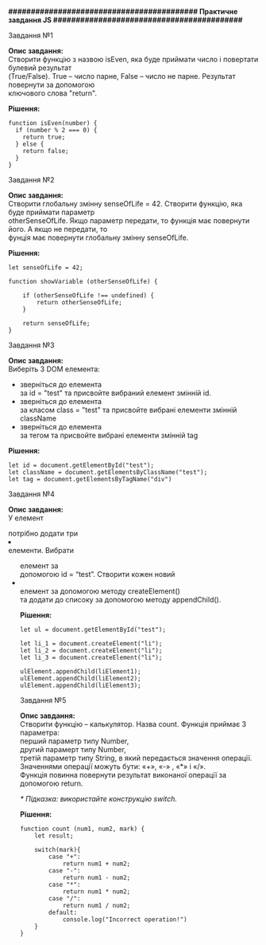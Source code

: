 <b>########################################## Практичне завдання JS ##########################################</b>


Завдання №1

<b>Опис завдання:</b><br>
Створити функцію з назвою isEven, яка буде приймати число і повертати булевий результат<br>
(True/False). True – число парне, False – число не парне. Результат повернути за допомогою<br>
ключового слова "return".

<b>Рішення:</b>
```JS
function isEven(number) {
  if (number % 2 === 0) {
    return true;
  } else {
    return false;
  }
}
```


Завдання №2

<b>Опис завдання:</b><br>
Створити глобальну змінну senseOfLife = 42. Створити функцію, яка буде приймати параметр<br>
otherSenseOfLife. Якщо параметр передати, то функція має повернути його. А якщо не передати, то<br>
фунція має повернути глобальну змінну senseOfLife.

<b>Рішення:</b>
```JS
let senseOfLife = 42;

function showVariable (otherSenseOfLife) {

    if (otherSenseOfLife !== undefined) {
        return otherSenseOfLife;
    }

    return senseOfLife;
}
```


Завдання №3

<b>Опис завдання:</b><br>
Виберіть 3 DOM елемента:<br>
- зверніться до елемента <div id="test"></div> за id = "test" та присвойте вибраний елемент змінній id.<br>
- зверніться до елемента <div class ="test"></div> за класом class = "test" та присвойте вибрані елементи змінній className<br>
- зверніться до елемента <div></div> за тегом та присвойте вибрані елементи змінній tag

<b>Рішення:</b>
```JS
let id = document.getElementById("test");
let className = document.getElementsByClassName("test");
let tag = document.getElementsByTagName("div")
```


Завдання №4

<b>Опис завдання:</b><br>
У елемент <ul id="test"></ul> потрібно додати три <li></li> елементи. Вибрати <ul> елемент за<br>
допомогою id = “test”. Створити кожен новий <li></li> елемент за допомогою методу createElement()<br>
та додати до списоку за допомогою методу appendChild().

<b>Рішення:</b>
```JS
let ul = document.getElementById("test");

let li_1 = document.createElement("li");
let li_2 = document.createElement("li");
let li_3 = document.createElement("li");

ulElement.appendChild(liElement1);
ulElement.appendChild(liElement2);
ulElement.appendChild(liElement3);
```


Завдання №5

<b>Опис завдання:</b><br>
Створити функцію – калькулятор. Назва count. Функція приймає 3 параметра:<br>
перший параметр типу Number,<br>
другий парамерт типу Number,<br>
третій параметр типу String, в який передається значення операції.<br>
Значеннями операції можуть бути: «+», «-» , «*» і «/».<br>
Функція повинна повернути результат виконаної операції за допомогою return.

<i>* Підказка: використайте конструкцію switch.</i>

<b>Рішення:</b>
```JS
function count (num1, num2, mark) {
    let result;
    
    switch(mark){
        case "+":
            return num1 + num2;
        case "-":
            return num1 - num2;
        case "*":
            return num1 * num2;
        case "/":
            return num1 / num2;
        default:
            console.log("Incorrect operation!")
    }
}
```